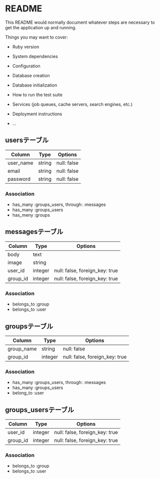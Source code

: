# README

This README would normally document whatever steps are necessary to get the
application up and running.

Things you may want to cover:

* Ruby version

* System dependencies

* Configuration

* Database creation

* Database initialization

* How to run the test suite

* Services (job queues, cache servers, search engines, etc.)

* Deployment instructions

* ...




## usersテーブル

|Column|Type|Options|
|------|----|-------|
|user_name|string|null: false|
|email|string|null: false|
|password|string|null: false|

### Association
- has_many :groups_users, through: :messages
- has_many :groups_users
- has_meny :groups


## messagesテーブル

|Column|Type|Options|
|------|----|-------|
|body|text|
|image|string|
|user_id|integer|null: false, foreign_key: true|
|group_id|integer|null: false, foreign_key: true|

### Association
- belongs_to :group
- belongs_to :user



## groupsテーブル

|Column|Type|Options|
|------|----|-------|
|group_name|string|null: false|
|group_id|integer|null: false, foreign_key: true|


### Association
- has_many  :groups_users, through: :messages
- has_many  :groups_users
- belong_to :user


## groups_usersテーブル

|Column|Type|Options|
|------|----|-------|
|user_id|integer|null: false, foreign_key: true|
|group_id|integer|null: false, foreign_key: true|

### Association
- belongs_to :group
- belongs_to :user
